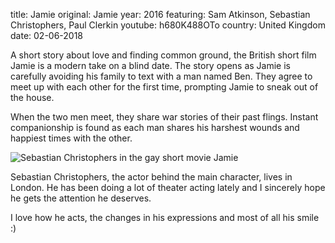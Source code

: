 title: Jamie
original: Jamie
year: 2016
featuring: Sam Atkinson, Sebastian Christophers, Paul Clerkin 
youtube: h680K488OTo
country: United Kingdom
date: 02-06-2018

A short story about love and finding common ground, the British short film Jamie is a modern take on a blind date.  The story opens as Jamie is carefully avoiding his family to text with a man named Ben.  They agree to meet up with each other for the first time, prompting Jamie to sneak out of the house.

When the two men meet, they share war stories of their past flings.  Instant companionship is found as each man shares his harshest wounds and happiest times with the other.

![Sebastian Christophers in the gay short movie Jamie]({filename}/uploads/sebs.jpg)

Sebastian Christophers, the actor behind the main character, lives in London. He has been doing a lot of theater acting lately and I sincerely hope he gets the attention he deserves.

I love how he acts, the changes in his expressions and most of all his smile :)

